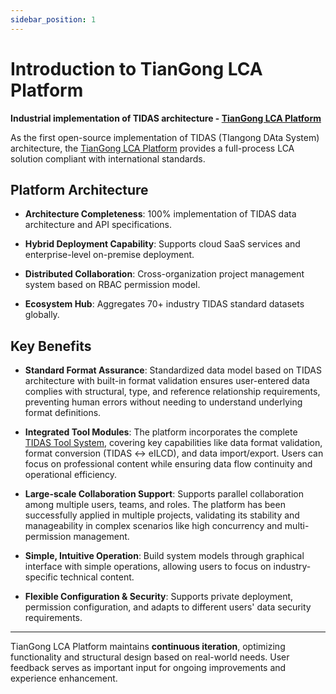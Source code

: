 ```yaml
---
sidebar_position: 1
---
```


# Introduction to TianGong LCA Platform

**Industrial implementation of TIDAS architecture - [TianGong LCA Platform](https://docs.tiangong.earth/)**

As the first open-source implementation of TIDAS (TIangong DAta System) architecture, the [TianGong LCA Platform](https://docs.tiangong.earth/) provides a full-process LCA solution compliant with international standards.

## Platform Architecture

- **Architecture Completeness**: 100% implementation of TIDAS data architecture and API specifications.

- **Hybrid Deployment Capability**: Supports cloud SaaS services and enterprise-level on-premise deployment.

- **Distributed Collaboration**: Cross-organization project management system based on RBAC permission model.

- **Ecosystem Hub**: Aggregates 70+ industry TIDAS standard datasets globally.

## Key Benefits

- **Standard Format Assurance**: Standardized data model based on TIDAS architecture with built-in format validation ensures user-entered data complies with structural, type, and reference relationship requirements, preventing human errors without needing to understand underlying format definitions.

- **Integrated Tool Modules**: The platform incorporates the complete [TIDAS Tool System](tool/tidas-tool-intro.md), covering key capabilities like data format validation, format conversion (TIDAS ↔ eILCD), and data import/export. Users can focus on professional content while ensuring data flow continuity and operational efficiency.

- **Large-scale Collaboration Support**: Supports parallel collaboration among multiple users, teams, and roles. The platform has been successfully applied in multiple projects, validating its stability and manageability in complex scenarios like high concurrency and multi-permission management.

- **Simple, Intuitive Operation**: Build system models through graphical interface with simple operations, allowing users to focus on industry-specific technical content.

- **Flexible Configuration & Security**: Supports private deployment, permission configuration, and adapts to different users' data security requirements.

---

TianGong LCA Platform maintains **continuous iteration**, optimizing functionality and structural design based on real-world needs. User feedback serves as important input for ongoing improvements and experience enhancement.
